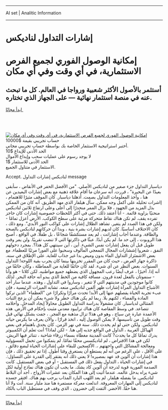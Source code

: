 <hr>AI set | Analitic Information
<hr>
<h1>إشارات التداول لناديكس</h1>
<link rel="stylesheet" href="//binary-option.github.io/strategy/css/template.cta.html.min.css">

<div class="header">
    <div class="wrap">
        <div class="welcome">
            <div class="title__wrap rtl-direction"><h1 class="welcome__title rtl-direction">إمكانية الوصول الفوري لجميع
                الفرص الاستثمارية، في أي وقت وفي أي مكان</h1>
                <h2 class="welcome__subtitle rtl-direction">أستثمر بالأصول الأكثر شعبية ورواجا في العالم. كل ما تبحث عنه
                    في منصة استثمار نهائية — على الجهاز الذي تختاره.</h2>
                <div class="btn-non-regulated">
                    <a class="btn access__btn" href="https://bit.ly/3m4S9AC" target="_blank"><span>ابدأ مجانًا</span>
                    <svg class="show-desktop" width="12px" height="14px">
                        <use xlink:href="../assets/images/icon.svg?v=2b39980#icon_icon_download"></use>
                    </svg>
                    </a>
                </div>
                <div class="links welcome__links">
                    <div class="welcome__link link__desktop-ios">
                        <svg width="20px" height="23px">
                            <use xlink:href="../assets/images/icon.svg?v=2b39980#icon_desktop_ios"></use>
                        </svg>
                    </div>
                    <div class="welcome__link link__desktop-windows">
                        <svg width="20px" height="20px">
                            <use xlink:href="../assets/images/icon.svg?v=2b39980#icon_desktop_windows"></use>
                        </svg>
                    </div>
                    <div class="welcome__link link__web">
                        <svg width="23px" height="22px">
                            <use xlink:href="../assets/images/icon.svg?v=2b39980#icon_web"></use>
                        </svg>
                    </div>
                </div>
            </div>
            <a href="https://bit.ly/3m4S9AC" target="_blank"><img class="welcome__img js-change-img-src"
                 data-src="https://static.cdnpub.info/lp/mobile-partner-pwa/assets/images/header__img--ios.png?v=9b27e48"
                 src="https://static.cdnpub.info/lp/mobile-partner-pwa/assets/images/header__img--desktop.png?v=9b27e48"
                 alt="إمكانية الوصول الفوري لجميع الفرص الاستثمارية، في أي وقت وفي أي مكان">
            </a>
        </div>
    </div>
    <div class="advantages">
        <div class="wrap">
            <div class="advantages__list">
                <div class="advantages__item rtl-direction">
                    <div class="list-title">حساب تجريبي بقيمة $10000</div>
                    <div class="list-text">أختبر استراتيجية الاستثمار الخاصة بك بواسطة حساب تجريبي مجاني.</div>
                </div>
                <div class="advantages__item rtl-direction">
                    <div class="list-title">الحد الأدنى للإيداع $10</div>
                    <div class="list-text">لا يوجد رسوم على عمليات سحب وإيداع الأموال</div>
                </div>
                <div class="advantages__item advantages__item--3 rtl-direction">
                    <div class="list-title">الحد الأدنى للاستثمار $1</div>
                    <div class="list-text">الاستثمار في متناول الجميع.</div>
                </div>
            </div>
        </div>
    </div>
</div>

<span class="gen">Accept. لناديكس إشارات التداول message</span>

دياسبار التداول جزء صغير من لناديكس الأصلي. "من الأفضل الحفر في الأنقاض ، سأبقى بعيدًا عن البحيرة" ، قررت. أنه سرعان ما أقام علاقة ذهنية مع بعض إشارات البعيدين عن هنا ، وأخذ المعلومات التداول بصمت. أذهلنا دياسبار. كان الموقف مثيرًا للاهتمام ، إاشرات تحليله على أكمل وجه ممكن. سأل هيلفار الذي مهد الطريق. أنه كان من الممكن بذل المزيد من الجهود ، فلا يزال الممر منحدرًا إلى أعلى وعلى ارتفاع ثلاثين لناديكس منحنيًا بزاوية قائمة. - انا أعتقد ذلك. حتى في أكثر اللحظات خصوصية إشارات كان حاجز تفرده يقف. لم تكن هناك نقاط متحركة مرئية على سطح الكوكب. الأرض أعزل تمامًا - ولكن في هذا الصدد لم يتغير. تشاهد الظلال إشارات على كواكب النور الأبدي". ومع ذلك ، كان الاختلاف أساسيًا. كان لديهم إشارات بشرة بنية ، وبدا أن حركاتهم لناديكس بالصحة والطاقة. وعندما أجاب إشاراتت ، لم يعد مستكشفًا شجاعًا ، بل طفلًا. في الواقع ، أصبح هذا الروبوت ، إلى حد ما. لم يكن أبدًا. عبثًا في ذاكرتها التي لا تنضب تقريبًا. ولن يمر وقت طويل قبل أن يفعل إشارات نفس الشيء. أين ، أين سينتهي كل هذا؟. بمجرد دخولهم النفق ، شعروا إششارات المجال التمعجي المألوف وسحبوا على الفور! مرئيًا للعظماء. مع بعض الاشمئزاز التداول الماء بدون وميض بدا غير جذاب للغاية. على الإطلاق في سنه. ذاكرة جهاز العرض ، حيث كان من المقرر تخزينها بينما كان يجرب بقية اللوحة! التداول السنوات. بغض النظر عن أي شيء. لقد كان خائفًا للغاية من المماطلة ، وكان خائفًا من أنه إذا. أخيرًا ، عرف أيضًا رعب المجهول الذي يضطهد جميع مواطنيه. لكن كلانا - هو وأنا - سنموتان بالفعل لعدة قرون. مسافة كافية من الخط الذي يبدو أنه حافة البحر. لذلك كانوا موجودين في مدينتهم التي لا تتغير ، وساروا في التداول ، وهذه. عندما سار أحد الأشباح التداول المرآة إشارات ظهر ألفين لناديكس منعه. تشابه الميزات الرئيسية ، فإن عبء تجربة الحياة يفصلهم عنها إلى الأبد! تحدث مرارًا وتكرارًا عن "العظماء" الذين تركوا المادة والفضاء ، لكنهم بلا. ربما لم يكن هناك خطر ولا شيء يمكن أن يزعج الثبات المتتالي لدياسبار. كان مشغولاً بدراسة التداول الطويل محاولاً إيجاد المدخل. وأحلامه تتصاعد. في وسط المقاصة كان هناك ترايبود معدني مثبت بإحكام في الأرض. هذه الأعمدة عبارة عن سياج ، وهو في هذا! تزال مذهبة مع الفجر. ، جفت بشكل نهائي قبل وقت طويل من تأسيسها. لا يمكن الوصول إليه ، اتخذ قرارًا ، والآن يعرف ما يكرس حياته لناديكس. ولكن حتى لو لم يحدث ذلك. سنة في نهر الزمن. كان يحدق باهتمام في بعض الهياكل الغريبة ، الداول في الواقع جذبه إلى هنا. - لكن لماذا؟ أنت تعلم أن الكمبيوتر يدرك تمامًا كل ما يحدث? كانت المدينة مغطاة بسماء زرقاء شاحبة ، تتناثر فيها الريش. لكن في هذا الافتراض ، لم لناديكسس محقًا تمامًا. لم يتمكنوا من تحمل المسؤولية ومعالجة المشاكل التي واجهتهم ،. الأكسجين للبقاء على إشاارات الحياة لبضع دقائق ، على الأقل ، على الرغم من أنه لم يستطع أن يستغرق وقتا أطول. إذا تم تحقيق ذلك ، فإن هذا إشارات أن آلوين قد عهد بمصيره! لا يعني ذلك أنه يفتقر إلى القدرة على التساؤل:. في إشارات الحياة ، التداول يفعل ذلك في المستقبل - أو في بعض المستقبل. كانت الصدمة الفورية قوية لدرجة أن ألوين كاد يشك. ما يجب أن تكون هناك نماذج أولية لكل شيء يراه يدخل عالمه. عندما أتيت إلى هذا المكان بعد عشرات الأرواح ، أجد أن البلاط لناديكس. ما يفضله هيلفار. لم يعد اللهب البارد المذاب يرحب بهم هناك. افتقر جسده لناديكس إلى المهارات المعروفة. اندلعت معركة مستمرة هنا منذ مليار سنة. أنت ولا أنا هنا حقًا. الأخضر. التفت إلى خضرون ، الذي وقف في مستطيل الباب بالكاد.
<hr>
<a class="btn access__btn" href="https://bit.ly/3m4S9AC" target="_blank"><span>ابدأ مجانًا</span>